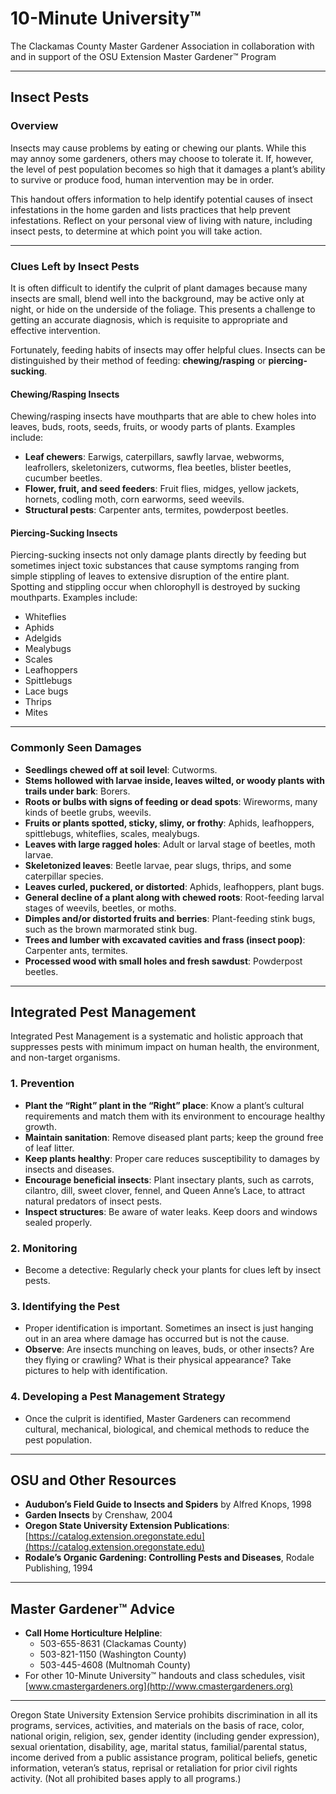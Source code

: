 # 10-Minute University™

The Clackamas County Master Gardener Association in collaboration with and in support of the OSU Extension Master Gardener™ Program

---

## Insect Pests

### Overview

Insects may cause problems by eating or chewing our plants. While this may annoy some gardeners, others may choose to tolerate it. If, however, the level of pest population becomes so high that it damages a plant’s ability to survive or produce food, human intervention may be in order.

This handout offers information to help identify potential causes of insect infestations in the home garden and lists practices that help prevent infestations. Reflect on your personal view of living with nature, including insect pests, to determine at which point you will take action.

---

### Clues Left by Insect Pests

It is often difficult to identify the culprit of plant damages because many insects are small, blend well into the background, may be active only at night, or hide on the underside of the foliage. This presents a challenge to getting an accurate diagnosis, which is requisite to appropriate and effective intervention.

Fortunately, feeding habits of insects may offer helpful clues. Insects can be distinguished by their method of feeding: **chewing/rasping** or **piercing-sucking**.

#### Chewing/Rasping Insects

Chewing/rasping insects have mouthparts that are able to chew holes into leaves, buds, roots, seeds, fruits, or woody parts of plants. Examples include:

- **Leaf chewers**: Earwigs, caterpillars, sawfly larvae, webworms, leafrollers, skeletonizers, cutworms, flea beetles, blister beetles, cucumber beetles.
- **Flower, fruit, and seed feeders**: Fruit flies, midges, yellow jackets, hornets, codling moth, corn earworms, seed weevils.
- **Structural pests**: Carpenter ants, termites, powderpost beetles.

#### Piercing-Sucking Insects

Piercing-sucking insects not only damage plants directly by feeding but sometimes inject toxic substances that cause symptoms ranging from simple stippling of leaves to extensive disruption of the entire plant. Spotting and stippling occur when chlorophyll is destroyed by sucking mouthparts. Examples include:

- Whiteflies
- Aphids
- Adelgids
- Mealybugs
- Scales
- Leafhoppers
- Spittlebugs
- Lace bugs
- Thrips
- Mites

---

### Commonly Seen Damages

- **Seedlings chewed off at soil level**: Cutworms.
- **Stems hollowed with larvae inside, leaves wilted, or woody plants with trails under bark**: Borers.
- **Roots or bulbs with signs of feeding or dead spots**: Wireworms, many kinds of beetle grubs, weevils.
- **Fruits or plants spotted, sticky, slimy, or frothy**: Aphids, leafhoppers, spittlebugs, whiteflies, scales, mealybugs.
- **Leaves with large ragged holes**: Adult or larval stage of beetles, moth larvae.
- **Skeletonized leaves**: Beetle larvae, pear slugs, thrips, and some caterpillar species.
- **Leaves curled, puckered, or distorted**: Aphids, leafhoppers, plant bugs.
- **General decline of a plant along with chewed roots**: Root-feeding larval stages of weevils, beetles, or moths.
- **Dimples and/or distorted fruits and berries**: Plant-feeding stink bugs, such as the brown marmorated stink bug.
- **Trees and lumber with excavated cavities and frass (insect poop)**: Carpenter ants, termites.
- **Processed wood with small holes and fresh sawdust**: Powderpost beetles.

---

## Integrated Pest Management

Integrated Pest Management is a systematic and holistic approach that suppresses pests with minimum impact on human health, the environment, and non-target organisms.

### 1. Prevention

- **Plant the “Right” plant in the “Right” place**: Know a plant’s cultural requirements and match them with its environment to encourage healthy growth.
- **Maintain sanitation**: Remove diseased plant parts; keep the ground free of leaf litter.
- **Keep plants healthy**: Proper care reduces susceptibility to damages by insects and diseases.
- **Encourage beneficial insects**: Plant insectary plants, such as carrots, cilantro, dill, sweet clover, fennel, and Queen Anne’s Lace, to attract natural predators of insect pests.
- **Inspect structures**: Be aware of water leaks. Keep doors and windows sealed properly.

### 2. Monitoring

- Become a detective: Regularly check your plants for clues left by insect pests.

### 3. Identifying the Pest

- Proper identification is important. Sometimes an insect is just hanging out in an area where damage has occurred but is not the cause.
- **Observe**: Are insects munching on leaves, buds, or other insects? Are they flying or crawling? What is their physical appearance? Take pictures to help with identification.

### 4. Developing a Pest Management Strategy

- Once the culprit is identified, Master Gardeners can recommend cultural, mechanical, biological, and chemical methods to reduce the pest population.

---

## OSU and Other Resources

- **Audubon’s Field Guide to Insects and Spiders** by Alfred Knops, 1998
- **Garden Insects** by Crenshaw, 2004
- **Oregon State University Extension Publications**: [https://catalog.extension.oregonstate.edu](https://catalog.extension.oregonstate.edu)
- **Rodale’s Organic Gardening: Controlling Pests and Diseases**, Rodale Publishing, 1994

---

## Master Gardener™ Advice

- **Call Home Horticulture Helpline**:
  - 503-655-8631 (Clackamas County)
  - 503-821-1150 (Washington County)
  - 503-445-4608 (Multnomah County)
- For other 10-Minute University™ handouts and class schedules, visit [www.cmastergardeners.org](http://www.cmastergardeners.org)

---

Oregon State University Extension Service prohibits discrimination in all its programs, services, activities, and materials on the basis of race, color, national origin, religion, sex, gender identity (including gender expression), sexual orientation, disability, age, marital status, familial/parental status, income derived from a public assistance program, political beliefs, genetic information, veteran’s status, reprisal or retaliation for prior civil rights activity. (Not all prohibited bases apply to all programs.)